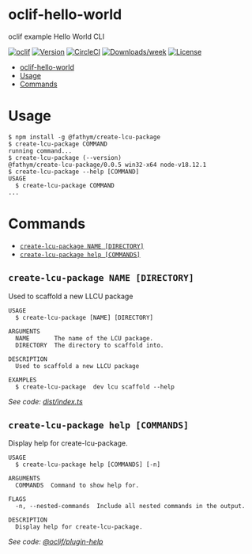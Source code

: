 # oclif-hello-world

oclif example Hello World CLI

[![oclif](https://img.shields.io/badge/cli-oclif-brightgreen.svg)](https://oclif.io)
[![Version](https://img.shields.io/npm/v/oclif-hello-world.svg)](https://npmjs.org/package/oclif-hello-world)
[![CircleCI](https://circleci.com/gh/fathym/create-lcu-package/tree/main.svg?style=shield)](https://circleci.com/gh/fathym/create-lcu-package/tree/main)
[![Downloads/week](https://img.shields.io/npm/dw/oclif-hello-world.svg)](https://npmjs.org/package/oclif-hello-world)
[![License](https://img.shields.io/npm/l/oclif-hello-world.svg)](https://github.com/fathym/create-lcu-package/blob/main/package.json)

<!-- toc -->
* [oclif-hello-world](#oclif-hello-world)
* [Usage](#usage)
* [Commands](#commands)
<!-- tocstop -->

# Usage

<!-- usage -->
```sh-session
$ npm install -g @fathym/create-lcu-package
$ create-lcu-package COMMAND
running command...
$ create-lcu-package (--version)
@fathym/create-lcu-package/0.0.5 win32-x64 node-v18.12.1
$ create-lcu-package --help [COMMAND]
USAGE
  $ create-lcu-package COMMAND
...
```
<!-- usagestop -->

# Commands

<!-- commands -->
* [`create-lcu-package NAME [DIRECTORY]`](#create-lcu-package-name-directory)
* [`create-lcu-package help [COMMANDS]`](#create-lcu-package-help-commands)

## `create-lcu-package NAME [DIRECTORY]`

Used to scaffold a new LLCU package

```
USAGE
  $ create-lcu-package [NAME] [DIRECTORY]

ARGUMENTS
  NAME       The name of the LCU package.
  DIRECTORY  The directory to scaffold into.

DESCRIPTION
  Used to scaffold a new LLCU package

EXAMPLES
  $ create-lcu-package  dev lcu scaffold --help
```

_See code: [dist/index.ts](https://github.com/fathym/create-lcu-package/blob/v0.0.5/dist/index.ts)_

## `create-lcu-package help [COMMANDS]`

Display help for create-lcu-package.

```
USAGE
  $ create-lcu-package help [COMMANDS] [-n]

ARGUMENTS
  COMMANDS  Command to show help for.

FLAGS
  -n, --nested-commands  Include all nested commands in the output.

DESCRIPTION
  Display help for create-lcu-package.
```

_See code: [@oclif/plugin-help](https://github.com/oclif/plugin-help/blob/v5.2.0/src/commands/help.ts)_
<!-- commandsstop -->
